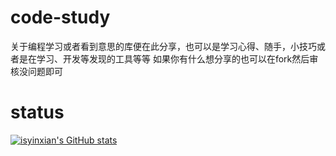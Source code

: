 # code-study
关于编程学习或者看到意思的库便在此分享，也可以是学习心得、随手，小技巧或者是在学习、开发等发现的工具等等
如果你有什么想分享的也可以在fork然后审核没问题即可

# status
[![isyinxian's GitHub stats](https://github-readme-stats.vercel.app/api?username=isyinxian&show_icons=true&theme=radical)](https://githubfast.com/isyinxian/github-readme-stats)
